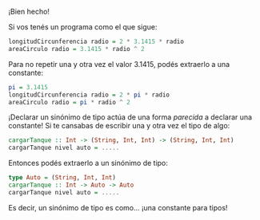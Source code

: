 ¡Bien hecho!

Si vos tenés un programa como el que sigue: 

```haskell
longitudCircunferencia radio = 2 * 3.1415 * radio
areaCirculo radio = 3.1415 * radio ^ 2 
```

Para no repetir una y otra vez el valor 3.1415, podés extraerlo a una constante: 

```haskell
pi = 3.1415
longitudCircunferencia radio = 2 * pi * radio
areaCirculo radio = pi * radio ^ 2 
```

¡Declarar un sinónimo de tipo actúa de una forma _parecida_ a declarar una constante! Si te cansabas de escribir una y otra vez el tipo de algo:


```haskell
cargarTanque :: Int -> (String, Int, Int) -> (String, Int, Int)
cargarTanque nivel auto = .....
```

Entonces podés extraerlo a un sinónimo de tipo: 

```haskell
type Auto = (String, Int, Int)
cargarTanque :: Int -> Auto -> Auto
cargarTanque nivel auto = .....
```

Es decir, un sinónimo de tipo es como... ¡una constante para tipos!

